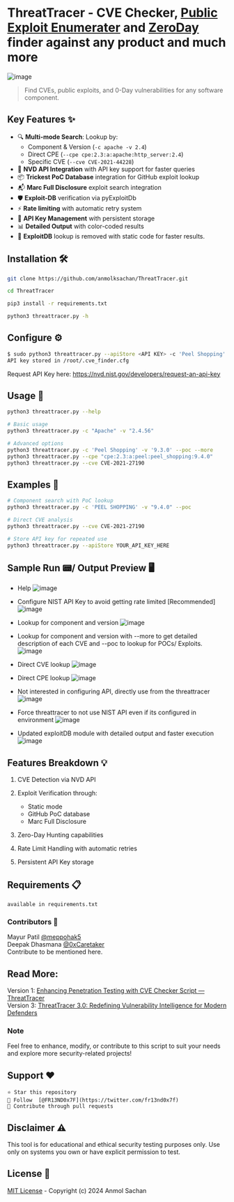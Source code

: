 # ThreatTracer - CVE Checker, [Public Exploit Enumerater](https://github.com/anmolksachan/ThreatTracer/blob/main/README.md#public-exploit) and [ZeroDay](https://github.com/anmolksachan/ThreatTracer/assets/60771253/65328a63-a0dd-4902-b7f9-0346564480dc) finder against any product and much more

<!--![ThreatTracer Banner version 2 1 OLD ](https://github.com/anmolksachan/ThreatTracer/assets/60771253/77092c9f-f3f2-401d-8b16-d4a21a945249)-->
<!--![ThreatTracer Banner version 2 1 ](https://github.com/anmolksachan/ThreatTracer/assets/60771253/58f8e429-700d-4067-a007-518ee00a7ef7)-->
<!--<img alt="Screenshot 2024-02-09 at 7 05 14 PM" src="https://github.com/anmolksachan/ThreatTracer/assets/60771253/1be90c9e-ac0a-4038-b0f5-7aa4e5cde29f">-->
![image](https://github.com/user-attachments/assets/b5745616-d052-4c79-b0b3-774377f41ab0)

> Find CVEs, public exploits, and 0-Day vulnerabilities for any software component.

## Key Features ✨
- 🔍 **Multi-mode Search**: Lookup by:
  - Component & Version (`-c apache -v 2.4`)
  - Direct CPE (`--cpe cpe:2.3:a:apache:http_server:2.4`)
  - Specific CVE (`--cve CVE-2021-44228`)
- 🚀 **NVD API Integration** with API key support for faster queries
- 📦 **Trickest PoC Database** integration for GitHub exploit lookup
- 📬 **Marc Full Disclosure** exploit search integration
- 🛡️ **Exploit-DB** verification via pyExploitDb
- ⚡ **Rate limiting** with automatic retry system
- 🔐 **API Key Management** with persistent storage
- 📊 **Detailed Output** with color-coded results
- 🚧 **ExploitDB** lookup is removed with static code for faster results.

## Installation 🛠️
```bash
git clone https://github.com/anmolksachan/ThreatTracer.git
```
```bash
cd ThreatTracer
```
```bash
pip3 install -r requirements.txt
```
```bash
python3 threattracer.py -h
```

## Configure ⚙️
```bash 
$ sudo python3 threattracer.py --apiStore <API KEY> -c 'Peel Shopping' -v '9.3.0'
API key stored in /root/.cve_finder.cfg
```
Request API Key here: https://nvd.nist.gov/developers/request-an-api-key

## Usage 🚀
```bash
python3 threattracer.py --help

# Basic usage
python3 threattracer.py -c "Apache" -v "2.4.56"

# Advanced options
python3 threattracer.py -c 'Peel Shopping' -v '9.3.0' --poc --more
python3 threattracer.py --cpe "cpe:2.3:a:peel:peel_shopping:9.4.0" 
python3 threattracer.py --cve CVE-2021-27190
```

## Examples 📌 
```bash
# Component search with PoC lookup
python3 threattracer.py -c 'PEEL SHOPPING' -v "9.4.0" --poc

# Direct CVE analysis
python3 threattracer.py --cve CVE-2021-27190

# Store API key for repeated use
python3 threattracer.py --apiStore YOUR_API_KEY_HERE
```

## Sample Run 📟/ Output Preview 🖥️
- Help
![image](https://github.com/user-attachments/assets/ab47f588-9388-4268-b531-73e92a0a4fc1)

- Configure NIST API Key to avoid getting rate limited [Recommended]
![image](https://github.com/user-attachments/assets/714ddb75-b6d3-4f40-b18f-9106946e489b)

- Lookup for component and version
![image](https://github.com/user-attachments/assets/69b3d89e-26db-4a2b-8a68-e319341200f0)

- Lookup for component and version with --more to get detailed description of each CVE and --poc to lookup for POCs/ Exploits.
![image](https://github.com/user-attachments/assets/8b95be75-77c3-4a3c-ba4c-ab2a8326b717)

- Direct CVE lookup
![image](https://github.com/user-attachments/assets/60975b92-cee9-43e6-a63e-edf12a60c715)

- Direct CPE lookup
![image](https://github.com/user-attachments/assets/48bbaf6d-2c1d-4d59-97ef-a766f78b9d5e)

- Not interested in configuring API, directly use from the threattracer
![image](https://github.com/user-attachments/assets/20cedf8a-3592-4c38-a10a-7df5b154bbfd)

- Force threattracer to not use NIST API even if its configured in environment
![image](https://github.com/user-attachments/assets/e05eea1a-8eb0-46eb-b56a-19692b6e657c)

- Updated exploitDB module with detailed output and faster execution
![image](https://github.com/user-attachments/assets/ed09433d-b850-4e8b-9fcb-b297087aebaf)

## Features Breakdown 💡 

   1. CVE Detection  via NVD API
   2. Exploit Verification  through:
        - Static mode
        - GitHub PoC database
        - Marc Full Disclosure
         
   3. Zero-Day Hunting  capabilities
   4. Rate Limit Handling  with automatic retries
   5. Persistent API Key  storage

## Requirements 📋 

    available in requirements.txt

### Contributors 🤝
Mayur Patil [@meppohak5](https://github.com/meppohak5) <br>
Deepak Dhasmana [@0xCaretaker](https://github.com/0xCaretaker) <br>
Contribute to be mentioned here.

## Read More:
Version 1: [Enhancing Penetration Testing with CVE Checker Script — ThreatTracer](https://anmolksachan.medium.com/enhancing-penetration-testing-with-cve-checker-script-threattracer-p-484487747a77)<br>
Version 3: [ThreatTracer 3.0: Redefining Vulnerability Intelligence for Modern Defenders](https://anmolksachan.medium.com/threattracer-3-0-redefining-vulnerability-intelligence-for-modern-defenders-7661ffc11873)

### Note
Feel free to enhance, modify, or contribute to this script to suit your needs and explore more security-related projects!

## Support ❤️ 

    ⭐ Star this repository
    📣 Follow  [@FR13ND0x7F](https://twitter.com/fr13nd0x7f)
    🤝 Contribute through pull requests

## Disclaimer ⚠️ 

This tool is for educational and ethical security testing purposes only. Use only on systems you own or have explicit permission to test. 

## License 📜 

[MIT License](https://github.com/anmolksachan/ThreatTracer?tab=MIT-1-ov-file#readme)  - Copyright (c) 2024 Anmol Sachan 

